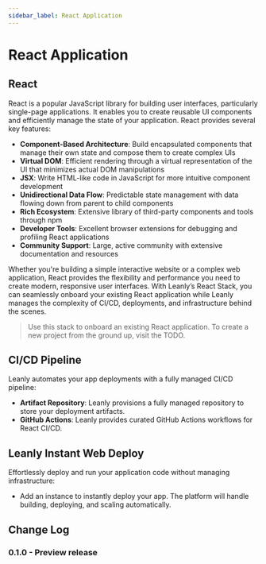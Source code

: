 ```yaml
---
sidebar_label: React Application
---
```


# React Application

## React

React is a popular JavaScript library for building user interfaces, particularly single-page applications. It enables you to create reusable UI components and efficiently manage the state of your application. React provides several key features:

- **Component-Based Architecture**: Build encapsulated components that manage their own state and compose them to create complex UIs
- **Virtual DOM**: Efficient rendering through a virtual representation of the UI that minimizes actual DOM manipulations
- **JSX**: Write HTML-like code in JavaScript for more intuitive component development
- **Unidirectional Data Flow**: Predictable state management with data flowing down from parent to child components
- **Rich Ecosystem**: Extensive library of third-party components and tools through npm
- **Developer Tools**: Excellent browser extensions for debugging and profiling React applications
- **Community Support**: Large, active community with extensive documentation and resources

Whether you're building a simple interactive website or a complex web application, React provides the flexibility and performance you need to create modern, responsive user interfaces. With Leanly’s React Stack, you can seamlessly onboard your existing React application while Leanly manages the complexity of CI/CD, deployments, and infrastructure behind the scenes.

> Use this stack to onboard an existing React application. To create a new project from the ground up, visit the TODO.

## CI/CD Pipeline

Leanly automates your app deployments with a fully managed CI/CD pipeline:

- **Artifact Repository**: Leanly provisions a fully managed repository to store your deployment artifacts.
- **GitHub Actions**: Leanly provides curated GitHub Actions workflows for React CI/CD.

## Leanly Instant Web Deploy

Effortlessly deploy and run your application code without managing infrastructure:

- Add an instance to instantly deploy your app. The platform will handle building, deploying, and scaling automatically.

## Change Log

### 0.1.0 - Preview release

